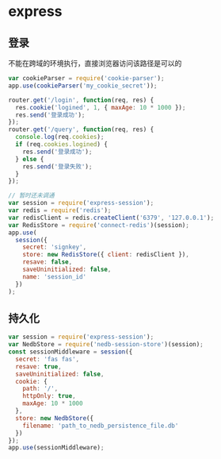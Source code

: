 <!--
 * @Description: In User Settings Edit
 * @Author: your name
 * @Date: 2019-08-28 22:27:16
 * @LastEditTime: 2019-08-28 23:30:09
 * @LastEditors: Please set LastEditors
 -->

# express

## 登录

不能在跨域的环境执行，直接浏览器访问该路径是可以的

```js
var cookieParser = require('cookie-parser');
app.use(cookieParser('my_cookie_secret'));

router.get('/login', function(req, res) {
  res.cookie('logined', 1, { maxAge: 10 * 1000 });
  res.send('登录成功');
});
router.get('/query', function(req, res) {
  console.log(req.cookies);
  if (req.cookies.logined) {
    res.send('登录成功');
  } else {
    res.send('登录失败');
  }
});
```

```js
// 暂时还未调通
var session = require('express-session');
var redis = require('redis');
var redisClient = redis.createClient('6379', '127.0.0.1');
var RedisStore = require('connect-redis')(session);
app.use(
  session({
    secret: 'signkey',
    store: new RedisStore({ client: redisClient }),
    resave: false,
    saveUninitialized: false,
    name: 'session_id'
  })
);
```

## 持久化

```js
var session = require('express-session');
var NedbStore = require('nedb-session-store')(session);
const sessionMiddleware = session({
  secret: 'fas fas',
  resave: true,
  saveUninitialized: false,
  cookie: {
    path: '/',
    httpOnly: true,
    maxAge: 10 * 1000
  },
  store: new NedbStore({
    filename: 'path_to_nedb_persistence_file.db'
  })
});
app.use(sessionMiddleware);
```
